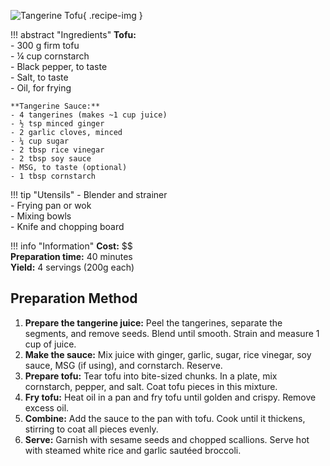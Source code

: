![Tangerine Tofu](../images/tangerine-tofu.jpg){ .recipe-img }

!!! abstract "Ingredients"
    **Tofu:**  
    - 300 g firm tofu  
    - ¼ cup cornstarch  
    - Black pepper, to taste  
    - Salt, to taste  
    - Oil, for frying  

    **Tangerine Sauce:**  
    - 4 tangerines (makes ~1 cup juice)  
    - ½ tsp minced ginger  
    - 2 garlic cloves, minced  
    - ¼ cup sugar  
    - 2 tbsp rice vinegar  
    - 2 tbsp soy sauce  
    - MSG, to taste (optional)  
    - 1 tbsp cornstarch  

!!! tip "Utensils"
    - Blender and strainer  
    - Frying pan or wok  
    - Mixing bowls  
    - Knife and chopping board  

!!! info "Information"
    **Cost:** $$  
    **Preparation time:** 40 minutes  
    **Yield:** 4 servings (200g each)  

## Preparation Method

1. **Prepare the tangerine juice:** Peel the tangerines, separate the segments, and remove seeds. Blend until smooth. Strain and measure 1 cup of juice.  
2. **Make the sauce:** Mix juice with ginger, garlic, sugar, rice vinegar, soy sauce, MSG (if using), and cornstarch. Reserve.  
3. **Prepare tofu:** Tear tofu into bite-sized chunks. In a plate, mix cornstarch, pepper, and salt. Coat tofu pieces in this mixture.  
4. **Fry tofu:** Heat oil in a pan and fry tofu until golden and crispy. Remove excess oil.  
5. **Combine:** Add the sauce to the pan with tofu. Cook until it thickens, stirring to coat all pieces evenly.  
6. **Serve:** Garnish with sesame seeds and chopped scallions. Serve hot with steamed white rice and garlic sautéed broccoli.  
